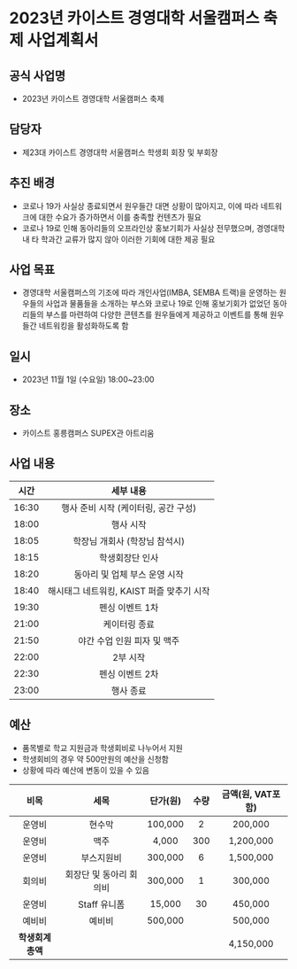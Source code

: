 2023년 카이스트 경영대학 서울캠퍼스 축제 사업계획서
===

## 공식 사업명
- 2023년 카이스트 경영대학 서울캠퍼스 축제
 
## 담당자
- 제23대 카이스트 경영대학 서울캠퍼스 학생회 회장 및 부회장

## 추진 배경
- 코로나 19가 사실상 종료되면서 원우들간 대면 상황이 많아지고, 이에 따라 네트워크에 대한 수요가 증가하면서 이를 충족할 컨텐츠가 필요
- 코로나 19로 인해 동아리들의 오프라인상 홍보기회가 사실상 전무했으며, 경영대학 내 타 학과간 교류가 많지 않아 이러한 기회에 대한 제공 필요

## 사업 목표
- 경영대학 서울캠퍼스의 기조에 따라 개인사업(IMBA, SEMBA 트랙)을 운영하는 원우들의 사업과 물품들을 소개하는 부스와 코로나 19로 인해 홍보기회가 없었던 동아리들의 부스를 마련하여 다양한 콘텐츠를 원우들에게 제공하고 이벤트를 통해 원우들간 네트워킹을 활성화하도록 함

## 일시
- 2023년 11월 1일 (수요일) 18:00~23:00

## 장소
- 카이스트 홍릉캠퍼스 SUPEX관 아트리움
 
## 사업 내용
|  시간 |  세부 내용  |
|:---:|:---:|
|16:30 | 행사 준비 시작 (케이터링, 공간 구성) |
|18:00 | 행사 시작 |
|18:05 | 학장님 개회사 (학장님 참석시) |
|18:15 | 학생회장단 인사 |
|18:20 | 동아리 및 업체 부스 운영 시작 |
|18:40 | 해시태그 네트워킹, KAIST 퍼즐 맞추기 시작 |
|19:30 | 펜싱 이벤트 1차 |
|21:00 | 케이터링 종료 |
|21:50 | 야간 수업 인원 피자 및 맥주 |
|22:00 | 2부 시작 |
|22:30 | 펜싱 이벤트 2차 |
|23:00 | 행사 종료 |

## 예산
- 품목별로 학교 지원금과 학생회비로 나누어서 지원
- 학생회비의 경우 약 500만원의 예산을 신청함
- 상황에 따라 예산에 변동이 있을 수 있음

| 비목       | 세목        | 단가(원)     | 수량  | 금액(원, VAT포함) |
|:--------:|:---------:|:---------:|:---:|:------------:|
| 운영비    | 현수막       | 100,000   | 2   | 200,000      |
| 운영비    | 맥주        | 4,000     | 300 | 1,200,000    |
| 운영비    | 부스지원비     | 300,000   | 6   | 1,500,000    |
| 회의비   | 회장단 및 동아리 회의비  | 300,000    | 1 | 300,000      |
| 운영비    | Staff 유니폼 | 15,000    | 30  | 450,000      |
| 예비비      | 예비비       | 500,000 |     | 500,000    |
|  **학생회계 총액** |           |           |     | 4,150,000   |
